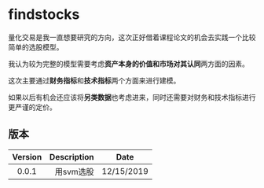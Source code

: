 # findstocks

量化交易是我一直想要研究的方向，这次正好借着课程论文的机会去实践一个比较简单的选股模型。

我认为较为完整的模型需要考虑**资产本身的价值和市场对其认同**两方面的因素。

这次主要通过**财务指标**和**技术指标**两个方面来进行建模。

如果以后有机会还应该将**另类数据**也考虑进来，同时还需要对财务和技术指标进行更严谨的定价。

## 版本

| Version | Description | Date       |
| :-----: | ----------: | ---------- |
|  0.0.1  |  用svm选股  | 12/15/2019 |
